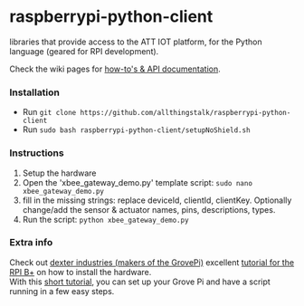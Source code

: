 raspberrypi-python-client
==========

libraries that provide access to the ATT IOT platform, for the Python language (geared for RPI development).

Check the wiki pages for [how-to's & API documentation](https://github.com/allthingstalk/raspberrypi-python-client/wiki).

<!--

### flavours
There are 2 flavours of the IOT library. Use a library according to your needs.
  1. regular: The RPI will act as a single device, directly connected to the IOT platform. You are responsible for creating the device manually on the platform, any assets can be created through the script.
  2. gateway: The RPI will function as a gateway for other devices, which communicate with the gateway-RPI through xbee modules. Devices and their assets are automatically created whenever a new xbee device connects to the gateway.


### Dependencies
  1. The library depend on the [paho.mqtt.client module](http://eclipse.org/paho/clients/python/).
  


  2. the demo template script for the gateway also relies on:
    - [pyserial] (http://pyserial.sourceforge.net/)
	- [python-xbee] (https://code.google.com/p/python-xbee/)

-->

### Installation
- Run `git clone https://github.com/allthingstalk/raspberrypi-python-client`
- Run `sudo bash raspberrypi-python-client/setupNoShield.sh`

### Instructions

  1. Setup the hardware
  2. Open the 'xbee_gateway_demo.py' template script: `sudo nano xbee_gateway_demo.py`
  3. fill in the missing strings: replace deviceId, clientId, clientKey. Optionally change/add the sensor & actuator names, pins, descriptions, types. 
  4. Run the script: `python xbee_gateway_demo.py`


### Extra info
Check out [dexter industries (makers of the GrovePi)](http://www.dexterindustries.com/GrovePi/) excellent [tutorial for the RPI B+](http://www.dexterindustries.com/GrovePi/get-started-with-the-grovepi/raspberry-pi-model-b-grovepi/) on how to install the hardware.  
With this [short tutorial](https://github.com/allthingstalk/raspberrypi-python-client/wiki/Quick-setup-guide), you can set up your Grove Pi and have a script running in a few easy steps. 
